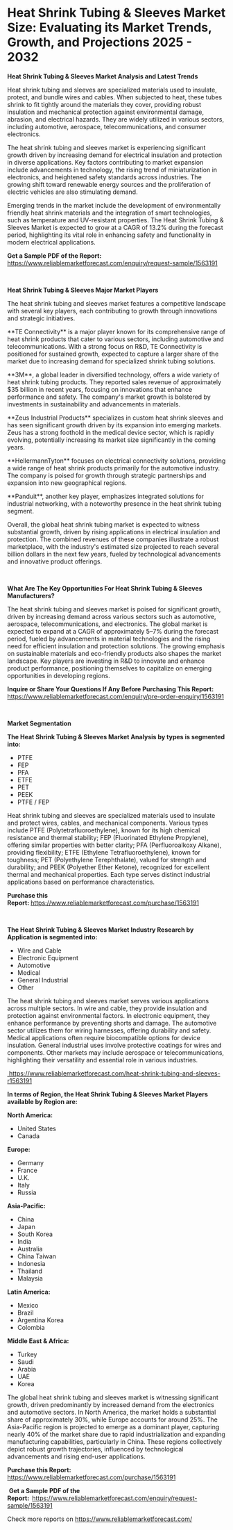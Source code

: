 <p><h1>Heat Shrink Tubing & Sleeves Market Size: Evaluating its Market Trends, Growth, and Projections 2025 - 2032</h1></p><p><strong>Heat Shrink Tubing & Sleeves Market Analysis and Latest Trends</strong></p>
<p><p>Heat shrink tubing and sleeves are specialized materials used to insulate, protect, and bundle wires and cables. When subjected to heat, these tubes shrink to fit tightly around the materials they cover, providing robust insulation and mechanical protection against environmental damage, abrasion, and electrical hazards. They are widely utilized in various sectors, including automotive, aerospace, telecommunications, and consumer electronics.</p><p>The heat shrink tubing and sleeves market is experiencing significant growth driven by increasing demand for electrical insulation and protection in diverse applications. Key factors contributing to market expansion include advancements in technology, the rising trend of miniaturization in electronics, and heightened safety standards across industries. The growing shift toward renewable energy sources and the proliferation of electric vehicles are also stimulating demand.</p><p>Emerging trends in the market include the development of environmentally friendly heat shrink materials and the integration of smart technologies, such as temperature and UV-resistant properties. The Heat Shrink Tubing & Sleeves Market is expected to grow at a CAGR of 13.2% during the forecast period, highlighting its vital role in enhancing safety and functionality in modern electrical applications.</p></p>
<p><strong>Get a Sample PDF of the Report:&nbsp;</strong> <a href="https://www.reliablemarketforecast.com/enquiry/request-sample/1563191?utm_campaign=2606&utm_medium=2&utm_source=Github&utm_content=ia&utm_term=02032025&utm_id=heat-shrink-tubing-sleeves">https://www.reliablemarketforecast.com/enquiry/request-sample/1563191</a></p>
<p>&nbsp;</p>
<p><strong>Heat Shrink Tubing & Sleeves Major Market Players</strong></p>
<p><p>The heat shrink tubing and sleeves market features a competitive landscape with several key players, each contributing to growth through innovations and strategic initiatives. </p><p>**TE Connectivity** is a major player known for its comprehensive range of heat shrink products that cater to various sectors, including automotive and telecommunications. With a strong focus on R&D, TE Connectivity is positioned for sustained growth, expected to capture a larger share of the market due to increasing demand for specialized shrink tubing solutions.</p><p>**3M**, a global leader in diversified technology, offers a wide variety of heat shrink tubing products. They reported sales revenue of approximately $35 billion in recent years, focusing on innovations that enhance performance and safety. The company's market growth is bolstered by investments in sustainability and advancements in materials.</p><p>**Zeus Industrial Products** specializes in custom heat shrink sleeves and has seen significant growth driven by its expansion into emerging markets. Zeus has a strong foothold in the medical device sector, which is rapidly evolving, potentially increasing its market size significantly in the coming years.</p><p>**HellermannTyton** focuses on electrical connectivity solutions, providing a wide range of heat shrink products primarily for the automotive industry. The company is poised for growth through strategic partnerships and expansion into new geographical regions.</p><p>**Panduit**, another key player, emphasizes integrated solutions for industrial networking, with a noteworthy presence in the heat shrink tubing segment. </p><p>Overall, the global heat shrink tubing market is expected to witness substantial growth, driven by rising applications in electrical insulation and protection. The combined revenues of these companies illustrate a robust marketplace, with the industry's estimated size projected to reach several billion dollars in the next few years, fueled by technological advancements and innovative product offerings.</p></p>
<p>&nbsp;</p>
<p><strong>What Are The Key Opportunities For Heat Shrink Tubing & Sleeves Manufacturers?</strong></p>
<p><p>The heat shrink tubing and sleeves market is poised for significant growth, driven by increasing demand across various sectors such as automotive, aerospace, telecommunications, and electronics. The global market is expected to expand at a CAGR of approximately 5–7% during the forecast period, fueled by advancements in material technologies and the rising need for efficient insulation and protection solutions. The growing emphasis on sustainable materials and eco-friendly products also shapes the market landscape. Key players are investing in R&D to innovate and enhance product performance, positioning themselves to capitalize on emerging opportunities in developing regions.</p></p>
<p><strong>Inquire or Share Your Questions If Any Before Purchasing This Report:</strong> <a href="https://www.reliablemarketforecast.com/enquiry/pre-order-enquiry/1563191?utm_campaign=2606&utm_medium=2&utm_source=Github&utm_content=ia&utm_term=02032025&utm_id=heat-shrink-tubing-sleeves">https://www.reliablemarketforecast.com/enquiry/pre-order-enquiry/1563191</a></p>
<p>&nbsp;</p>
<p><strong>Market Segmentation</strong></p>
<p><strong>The Heat Shrink Tubing & Sleeves Market Analysis by types is segmented into:</strong></p>
<p><ul><li>PTFE</li><li>FEP</li><li>PFA</li><li>ETFE</li><li>PET</li><li>PEEK</li><li>PTFE / FEP</li></ul></p>
<p><p>Heat shrink tubing and sleeves are specialized materials used to insulate and protect wires, cables, and mechanical components. Various types include PTFE (Polytetrafluoroethylene), known for its high chemical resistance and thermal stability; FEP (Fluorinated Ethylene Propylene), offering similar properties with better clarity; PFA (Perfluoroalkoxy Alkane), providing flexibility; ETFE (Ethylene Tetrafluoroethylene), known for toughness; PET (Polyethylene Terephthalate), valued for strength and durability; and PEEK (Polyether Ether Ketone), recognized for excellent thermal and mechanical properties. Each type serves distinct industrial applications based on performance characteristics.</p></p>
<p><strong>Purchase this Report:&nbsp;</strong><a href="https://www.reliablemarketforecast.com/purchase/1563191?utm_campaign=2606&utm_medium=2&utm_source=Github&utm_content=ia&utm_term=02032025&utm_id=heat-shrink-tubing-sleeves">https://www.reliablemarketforecast.com/purchase/1563191</a></p>
<p>&nbsp;</p>
<p><strong>The Heat Shrink Tubing & Sleeves Market Industry Research by Application is segmented into:</strong></p>
<p><ul><li>Wire and Cable</li><li>Electronic Equipment</li><li>Automotive</li><li>Medical</li><li>General Industrial</li><li>Other</li></ul></p>
<p><p>The heat shrink tubing and sleeves market serves various applications across multiple sectors. In wire and cable, they provide insulation and protection against environmental factors. In electronic equipment, they enhance performance by preventing shorts and damage. The automotive sector utilizes them for wiring harnesses, offering durability and safety. Medical applications often require biocompatible options for device insulation. General industrial uses involve protective coatings for wires and components. Other markets may include aerospace or telecommunications, highlighting their versatility and essential role in various industries.</p></p>
<p><a href="https://www.reliablemarketforecast.com/heat-shrink-tubing-and-sleeves-r1563191?utm_campaign=2606&utm_medium=2&utm_source=Github&utm_content=ia&utm_term=02032025&utm_id=heat-shrink-tubing-sleeves">&nbsp;https://www.reliablemarketforecast.com/heat-shrink-tubing-and-sleeves-r1563191</a></p>
<p><strong>In terms of Region, the Heat Shrink Tubing & Sleeves Market Players available by Region are:</strong></p>
<p>
    <p> <strong> North America: </strong>
        <ul>
            <li>United States</li>
            <li>Canada</li>
        </ul>
        </p> 
    <p> <strong> Europe: </strong>
        <ul>
            <li>Germany</li>
            <li>France</li>
            <li>U.K.</li>
            <li>Italy</li>
            <li>Russia</li>
        </ul>
        </p> 
    <p> <strong> Asia-Pacific: </strong>
        <ul>
            <li>China</li>
            <li>Japan</li>
            <li>South Korea</li>
            <li>India</li>
            <li>Australia</li>
            <li>China Taiwan</li>
            <li>Indonesia</li>
            <li>Thailand</li>
            <li>Malaysia</li>
        </ul>
        </p> 
    <p> <strong> Latin America: </strong>
        <ul>
            <li>Mexico</li>
            <li>Brazil</li>
            <li>Argentina Korea</li>
            <li>Colombia</li>
        </ul>
        </p> 
    <p> <strong> Middle East & Africa: </strong>
        <ul>
            <li>Turkey</li>
            <li>Saudi</li>
            <li>Arabia</li>
            <li>UAE</li>
            <li>Korea</li>
        </ul>
    </p>
    </p>
<p><p>The global heat shrink tubing and sleeves market is witnessing significant growth, driven predominantly by increased demand from the electronics and automotive sectors. In North America, the market holds a substantial share of approximately 30%, while Europe accounts for around 25%. The Asia-Pacific region is projected to emerge as a dominant player, capturing nearly 40% of the market share due to rapid industrialization and expanding manufacturing capabilities, particularly in China. These regions collectively depict robust growth trajectories, influenced by technological advancements and rising end-user applications.</p></p>
<p><strong>Purchase this Report: </strong><a href="https://www.reliablemarketforecast.com/purchase/1563191?utm_campaign=2606&utm_medium=2&utm_source=Github&utm_content=ia&utm_term=02032025&utm_id=heat-shrink-tubing-sleeves">https://www.reliablemarketforecast.com/purchase/1563191</a></p>
<p>&nbsp;<strong>Get a Sample PDF of the Report:&nbsp;&nbsp;</strong><a href="https://www.reliablemarketforecast.com/enquiry/request-sample/1563191?utm_campaign=2606&utm_medium=2&utm_source=Github&utm_content=ia&utm_term=02032025&utm_id=heat-shrink-tubing-sleeves">https://www.reliablemarketforecast.com/enquiry/request-sample/1563191</a></p>
<p><strong></strong></p>
<p>Check more reports on <a href="https://www.reliablemarketforecast.com/?utm_campaign=2606&utm_medium=2&utm_source=Github&utm_content=ia&utm_term=02032025&utm_id=heat-shrink-tubing-sleeves">https://www.reliablemarketforecast.com/</a></p>